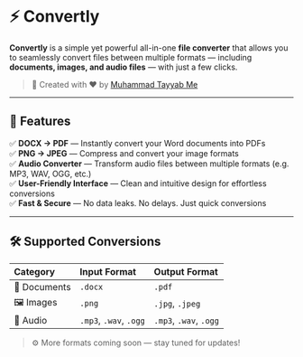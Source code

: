 # ⚡ Convertly

**Convertly** is a simple yet powerful all-in-one **file converter** that allows you to seamlessly convert files between multiple formats — including **documents, images, and audio files** — with just a few clicks.  

> 🧠 Created with ❤️ by [Muhammad Tayyab Me](https://github.com/)  

---

## 🚀 Features

✅ **DOCX → PDF** — Instantly convert your Word documents into PDFs  
✅ **PNG → JPEG** — Compress and convert your image formats  
✅ **Audio Converter** — Transform audio files between multiple formats (e.g. MP3, WAV, OGG, etc.)  
✅ **User-Friendly Interface** — Clean and intuitive design for effortless conversions  
✅ **Fast & Secure** — No data leaks. No delays. Just quick conversions  

---

## 🛠️ Supported Conversions

| Category | Input Format | Output Format |
|:----------|:---------------|:----------------|
| 📄 Documents | `.docx` | `.pdf` |
| 🖼️ Images | `.png` | `.jpg`, `.jpeg` |
| 🎵 Audio | `.mp3`, `.wav`, `.ogg` | `.mp3`, `.wav`, `.ogg` |

> ⚙️ More formats coming soon — stay tuned for updates!
